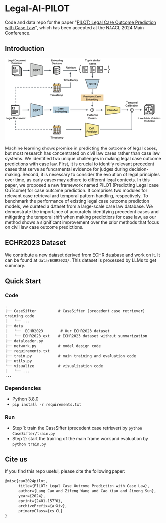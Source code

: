 # Legal-AI-PILOT

Code and data repo for the paper "[PILOT: Legal Case Outcome Prediction with Case Law](https://arxiv.org/abs/2401.15770)", which has been accepted at the NAACL 2024 Main Conference.

## Introduction

![framwork](figures/Framework.png)

Machine learning shows promise in predicting the outcome of legal cases, but most research has concentrated on civil law cases rather than case law systems. We identified two unique challenges in making legal case outcome predictions with case law. First, it is crucial to identify relevant precedent cases that serve as fundamental evidence for judges during decision-making. Second, it is necessary to consider the evolution of legal principles over time, as early cases may adhere to different legal contexts. In this paper, we proposed a new framework named PILOT (PredictIng Legal case OuTcome) for case outcome prediction. It comprises two modules for relevant case retrieval and temporal pattern handling, respectively. To benchmark the performance of existing legal case outcome prediction models, we curated a dataset from a large-scale case law database. We demonstrate the importance of accurately identifying precedent cases and mitigating the temporal shift when making predictions for case law, as our method shows a significant improvement over the prior methods that focus on civil law case outcome predictions.


## ECHR2023 Dataset

We contribute a new dataset derived from ECHR database and work on it. It can be found at `data/ECHR2023/`. This dataset is processed by LLMs to get summary.

## Quick Start

### Code

```shell
.
├── CaseSifter          # CaseSifter (precedent case retriever) training code
│   └── ...
├── data
│   └──  ECHR2023        # Our ECHR2023 dataset
│   └── ECHR2023_ext    # ECHR2023 dataset without summarization
├── dataloader.py
├── network.py          # model design code
├── requirements.txt
├── train.py            # main training and evaluation code
├── utils.py
└── visualize           # visualization code
│   └── ...
...
```

### Dependencies

* Python 3.8.0
* `pip install -r requirements.txt`

### Run

* Step 1: train the CaseSifter (precedent case retriever) by `python CaseSifter/train.py`
* Step 2: start the training of the main frame work and evaluation by `python train.py`

## Cite us

If you find this repo useful, please cite the following paper:

```
@misc{cao2024pilot,
      title={PILOT: Legal Case Outcome Prediction with Case Law}, 
      author={Lang Cao and Zifeng Wang and Cao Xiao and Jimeng Sun},
      year={2024},
      eprint={2401.15770},
      archivePrefix={arXiv},
      primaryClass={cs.CL}
}
```
